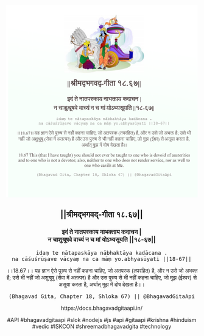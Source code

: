 <img src="../../asset/BG_18_67.png"/>
<center><h2>||श्रीमद्‍भगवद्‍-गीता १८.६७||</h2>
<h3>इदं ते नातपस्काय नाभक्ताय कदाचन |<br/>न चाशुश्रूषवे वाच्यं न च मां योऽभ्यसूयति ||१८-६७||</h3>
<pre>idaṃ te nātapaskāya nābhaktāya kadācana .<br/>na cāśuśrūṣave vācyaṃ na ca māṃ yo.abhyasūyati ||18-67||</pre>
<p>।।18.67।। यह ज्ञान ऐसे पुरुष से नहीं कहना चाहिए, जो अतपस्क (तपरहित) है, और न उसे जो अभक्त है; उसे भी नहीं जो अशुश्रुषु (सेवा में अतत्पर) है और उस पुरुष से भी नहीं कहना चाहिए, जो मुझ (ईश्वर) से असूया करता है, अर्थात् मुझ में दोष देखता है।।</p>
<pre>(Bhagavad Gita, Chapter 18, Shloka 67) || @BhagavadGitaApi</pre><p>https://docs.bhagavadgitaapi.in/</p><p>#API #bhagavadgitaapi #slok #nodejs #js #api #gitaapi #krishna #hinduism #vedic #ISKCON #shreemadbhagavadgita #technology</p></center>
